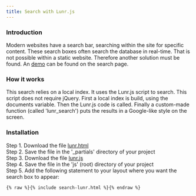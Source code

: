 ```yaml
---
title: Search with Lunr.js
---
```


### Introduction

Modern websites have a search bar, searching within the site for specific content. These search boxes often search the database in real-time. That is not possible within a static website. Therefore another solution must be found. An [demo](/search) can be found on the search page.

### How it works

This search relies on a local index. It uses the Lunr.js script to search. This script does not require jQuery. First a local index is build, using the documents variable. Then the Lunr.js code is called. Finally a custom-made function (called 'lunr_search') puts the results in a Google-like style on the screen.

### Installation

Step 1. Download the file [lunr.html](https://github.com/jhvanderschee/hugocodex/blob/main/layouts/_partials/lunr.html)
<br />Step 2. Save the file in the '_partials' directory of your project
<br />Step 3. Download the file [lunr.js](https://github.com/jhvanderschee/hugocodex/blob/main/layouts/_partials/lunr.html)
<br />Step 4. Save the file in the 'js' (root) directory of your project
<br />Step 5. Add the following statement to your layout where you want the search box to appear:

```
{% raw %}{% include search-lunr.html %}{% endraw %}
```